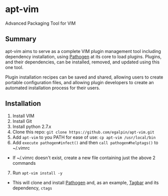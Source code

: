 # apt-vim
Advanced Packaging Tool for VIM

Summary
-------------
apt-vim aims to serve as a complete VIM plugin management tool including dependency installation, using [Pathogen](https://github.com/tpope/vim-pathogen) at its core to load plugins. Plugins, and their dependencies, can be installed, removed, and updated using this one tool.

Plugin installation recipes can be saved and shared, allowing users to create portable configuration files, and allowing plugin developers to create an automated installation process for their users.

Installation
------------
1. Install VIM
2. Install Git
3. Install python 2.7.x
4. Clone this repo:  `git clone https://github.com/egalpin/apt-vim.git`
5. Add `apt-vim` to you PATH for ease of use:  `cp apt-vim /usr/local/bin`
6. Add `execute pathogen#infect()` and then `call pathogen#helptags()` to ~/.vimrc
  - If ~/.vimrc doesn't exist, create a new file containing just the above 2 commands
7. Run `apt-vim install -y`
  - This will clone and install [Pathogen](https://github.com/tpope/vim-pathogen) and, as an example, [Tagbar](https://github.com/majutsushi/tagbar) and its dependency, `ctags`

